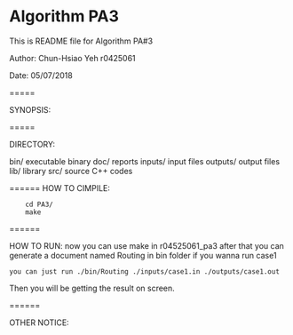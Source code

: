 
# Algorithm PA3

This is README file for Algorithm PA#3

Author: Chun-Hsiao Yeh r0425061

Date: 05/07/2018

=====

SYNOPSIS:

=====

DIRECTORY:

  bin/		executable binary
  doc/		reports
  inputs/	input files
  outputs/	output files
  lib/		library
  src/ 		source C++ codes
  
======
HOW TO CIMPILE:
```
	cd PA3/
	make
```
======

HOW TO RUN:
now you can use make in r04525061_pa3
after that you can generate a document named Routing in bin folder
if you wanna run case1
```
you can just run ./bin/Routing ./inputs/case1.in ./outputs/case1.out
```
Then you will be getting the result on screen. 

======

OTHER NOTICE:
